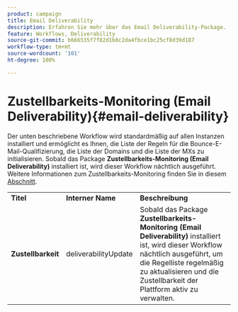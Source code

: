 ```yaml
---
product: campaign
title: Email Deliverability
description: Erfahren Sie mehr über das Email Deliverability-Package.
feature: Workflows, Deliverability
source-git-commit: b666535f7f82d1b8c2da4fbce1bc25cf8d39d187
workflow-type: tm+mt
source-wordcount: '101'
ht-degree: 100%

---
```



# Zustellbarkeits-Monitoring (Email Deliverability){#email-deliverability}



Der unten beschriebene Workflow wird standardmäßig auf allen Instanzen installiert und ermöglicht es Ihnen, die Liste der Regeln für die Bounce-E-Mail-Qualifizierung, die Liste der Domains und die Liste der MXs zu initialisieren. Sobald das Package **Zustellbarkeits-Monitoring (Email Deliverability)** installiert ist, wird dieser Workflow nächtlich ausgeführt. Weitere Informationen zum Zustellbarkeits-Monitoring finden Sie in diesem [Abschnitt](../../delivery/using/about-deliverability.md).

<table> 
 <tbody> 
  <tr> 
   <td> <strong>Titel</strong><br /> </td> 
   <td> <strong>Interner Name</strong><br /> </td> 
   <td> <strong>Beschreibung</strong><br /> </td> 
  </tr> 
  <tr> 
   <td> <strong>Zustellbarkeit</strong><br /> </td> 
   <td> <span class="uicontrol">deliverabilityUpdate</span> <br /> </td> 
   <td>  Sobald das Package <strong>Zustellbarkeits-Monitoring (Email Deliverability)</strong> installiert ist, wird dieser Workflow nächtlich ausgeführt, um die Regelliste regelmäßig zu aktualisieren und die Zustellbarkeit der Plattform aktiv zu verwalten.<br /> </td> 
  </tr> 
 </tbody> 
</table>

